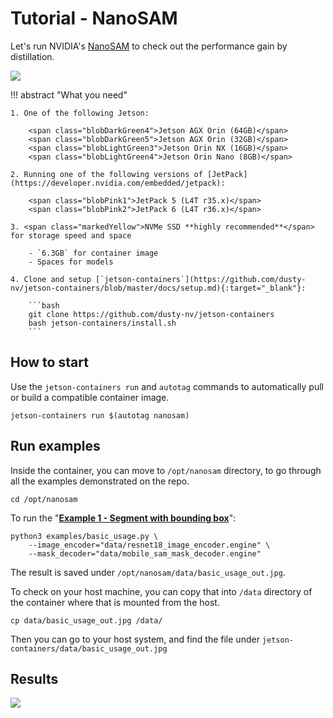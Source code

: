 # Tutorial - NanoSAM

Let's run NVIDIA's [NanoSAM](https://github.com/NVIDIA-AI-IOT/nanosam) to check out the performance gain by distillation.

![](https://raw.githubusercontent.com/NVIDIA-AI-IOT/nanosam/main/assets/basic_usage_out.jpg)

!!! abstract "What you need"

    1. One of the following Jetson:

        <span class="blobDarkGreen4">Jetson AGX Orin (64GB)</span>
        <span class="blobDarkGreen5">Jetson AGX Orin (32GB)</span>
        <span class="blobLightGreen3">Jetson Orin NX (16GB)</span>
        <span class="blobLightGreen4">Jetson Orin Nano (8GB)</span>

    2. Running one of the following versions of [JetPack](https://developer.nvidia.com/embedded/jetpack):

        <span class="blobPink1">JetPack 5 (L4T r35.x)</span>
        <span class="blobPink2">JetPack 6 (L4T r36.x)</span>

    3. <span class="markedYellow">NVMe SSD **highly recommended**</span> for storage speed and space

        - `6.3GB` for container image
        - Spaces for models

    4. Clone and setup [`jetson-containers`](https://github.com/dusty-nv/jetson-containers/blob/master/docs/setup.md){:target="_blank"}:
    
		```bash
		git clone https://github.com/dusty-nv/jetson-containers
		bash jetson-containers/install.sh
		``` 

## How to start

Use the `jetson-containers run` and `autotag` commands to automatically pull or build a compatible container image.

```
jetson-containers run $(autotag nanosam)
```

## Run examples

Inside the container, you can move to `/opt/nanosam` directory, to go through all the examples demonstrated on the repo.

```
cd /opt/nanosam
```

To run the "[**Example 1 - Segment with bounding box**](https://github.com/NVIDIA-AI-IOT/nanosam#example-1---segment-with-bounding-box)":

```
python3 examples/basic_usage.py \
    --image_encoder="data/resnet18_image_encoder.engine" \
    --mask_decoder="data/mobile_sam_mask_decoder.engine"
```

The result is saved under `/opt/nanosam/data/basic_usage_out.jpg`.

To check on your host machine, you can copy that into `/data` directory of the container where that is mounted from the host.

```
cp data/basic_usage_out.jpg /data/
```

Then you can go to your host system, and find the file under `jetson-containers/data/basic_usage_out.jpg`

## Results

![](https://raw.githubusercontent.com/NVIDIA-AI-IOT/nanosam/main/assets/basic_usage_out.jpg)